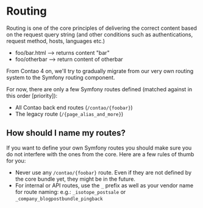 # Routing

Routing is one of the core principles of delivering the correct content based on the request query string (and other conditions such as authentications, request method, hosts, languages etc.)

- foo/bar.html --> returns content "bar"
- foo/otherbar --> return content of otherbar

From Contao 4 on, we'll try to gradually migrate from our very own routing system to the Symfony routing component.

For now, there are only a few Symfony routes defined (matched against in this order [priority]):

- All Contao back end routes (`/contao/{foobar}`)
- The legacy route (`/{page_alias_and_more}`)

## How should I name my routes?

If you want to define your own Symfony routes you should make sure you do not interfere with the ones from the core.
Here are a few rules of thumb for you:

- Never use any `/contao/{foobar}` route. Even if they are not defined by the core bundle yet, they might be in the future.
- For internal or API routes, use the `_` prefix as well as your vendor name for route naming: e.g.: `_isotope_postsale` or `_company_blogpostbundle_pingback`

